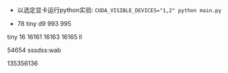 
- 以选定显卡运行python实验:
`CUDA_VISIBLE_DEVICES="1,2" python main.py`

- 78 tiny d9 993 995

tiny 16 16161 16163 16165
ll

54654
sssdss:wab

135356136
